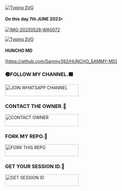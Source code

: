 <a href="https://git.io/typing-svg"><img src="https://readme-typing-svg.demolab.com?font=Pacifico&pause=1000&color=275BFF&width=435&lines=Welcome+To+Huncho+Tech;HUNCHO-XMD+a+powerful+WhatsApp+Bot+;Created+by+Huncho+254769569210" alt="Typing SVG" /></a>

 #### On this day 7th JUNE 2023•
 
 <a href="https://ibb.co/Z6s1Zthr"><img src="https://i.ibb.co/8D34hTjw/IMG-20250528-WA0072.jpg" alt="IMG-20250528-WA0072" border="0"></a>

<a href="https://git.io/typing-svg"><img src="https://readme-typing-svg.demolab.com?font=Dancing+script&pause=1000&color=FF6547&width=435&lines=HUNCHO+MD+IS+100%25+SAFE+ON+HEROKU;Deploy+now+%26+ENJOY" alt="Typing SVG" /></a>


#### HUNCHO MD 
 [https://github.com/Sammy392/HUNCHO_SAMMY-MD]

### 🟢FOLLOW MY CHANNEL.🟩

<a href="https://whatsapp.com/channel/0029Vb61XuIKgsNt6yv9Sc2y">
  <img title="JOIN WHATSAPP CHANNEL" src="https://img.shields.io/badge/JOIN%20WHATSAPP%20CHANNEL-green?color=25D366&style=for-the-badge&logo=whatsapp&logoColor=white" width="240" height="38.45"/>
</a>


### CONTACT THE OWNER.🤩

<a href="https://wa.me/254769569210">
  <img title="CONTACT OWNER" src="https://img.shields.io/badge/CONTACT%20OWNER-green?color=25D366&style=for-the-badge&logo=whatsapp&logoColor=white" width="240" height="38.45"/>
</a>


### FORK MY REPO.💎

<a href="https://github.com/Sammy392/HUNCHO_SAMMY-MD/fork">
  <img title="FORK THIS REPO" src="https://img.shields.io/badge/FORK%20THIS%20REPO-black?color=black&style=for-the-badge&logo=github&logoColor=white" width="240" height="38.45"/>
</a>


### GET YOUR SESSION ID.🤪

<a href="https://hunchosession.onrender.com/pair">
  <img title="GET SESSION ID" src="https://img.shields.io/badge/GET%20SESSION%20ID-pink?color=pink&style=for-the-badge&logo=porsche&logoColor=pink" width="240" height="38.45"/>
</a>
